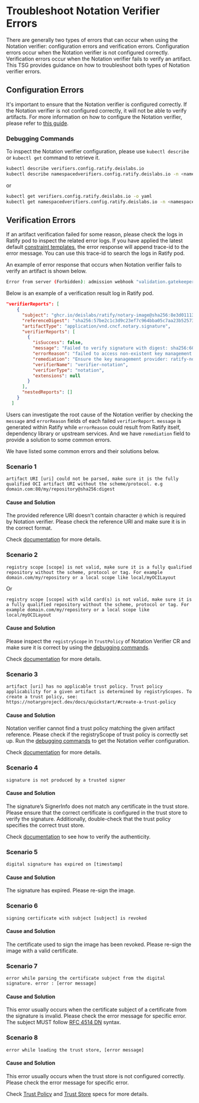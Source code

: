 # Troubleshoot Notation Verifier Errors

There are generally two types of errors that can occur when using the Notation verifier: configuration errors and verification errors. Configuration errors occur when the Notation verifier is not configured correctly. Verification errors occur when the Notation verifier fails to verify an artifact. This TSG provides guidance on how to troubleshoot both types of Notation verifier errors.

## Configuration Errors
It's important to ensure that the Notation verifier is configured correctly. If the Notation verifier is not configured correctly, it will not be able to verify artifacts. For more information on how to configure the Notation verifier, please refer to [this guide](https://ratify.dev/docs/plugins/verifier/notation/).

### Debugging Commands
To inspect the Notation verifier configuration, please use ```kubectl describe``` or ```kubectl get``` command to retrieve it.

```bash
kubectl describe verifiers.config.ratify.deislabs.io
kubectl describe namespacedverifiers.config.ratify.deislabs.io -n <namespace>
```

or

```bash
kubectl get verifiers.config.ratify.deislabs.io -o yaml
kubectl get namespacedverifiers.config.ratify.deislabs.io -n <namespace> -o yaml
```

## Verification Errors
If an artifact verification failed for some reason, please check the logs in Ratify pod to inspect the related error logs. If you have applied the latest default [constraint templates](https://github.com/notaryproject/ratify/blob/dev/library/default/template.yaml), the error response will append trace-id to the error message. You can use this trace-id to search the logs in Ratify pod.

An example of error response that occurs when Notation verifier fails to verify an artifact is shown below.
```bash
Error from server (Forbidden): admission webhook "validation.gatekeeper.sh" denied the request: [ratify-constraint] Time=2024-08-29T08:05:56.671212635Z, failed to verify the artifact: libinbinacr.azurecr.io/testimage@sha256:f2502800f0663995420b13214a0d20eae1ec9a3c072f99c462cef0132a684556, trace-id: bf280642-0be3-466d-a038-deb6838f6ff9
```

Below is an example of a verification result log in Ratify pod.

```json
"verifierReports": [
    {
      "subject": "ghcr.io/deislabs/ratify/notary-image@sha256:8e3d01113285a0e4aa574da8eb9c0f112a1eb979d72f73399d7175ba3cdb1c1b",
      "referenceDigest": "sha256:57be2c1c3d9c23ef7c964bba05c7aa23b525732e9c9af9652654ccc3f4babb0e",
      "artifactType": "application/vnd.cncf.notary.signature",
      "verifierReports": [
        {
          "isSuccess": false,
          "message": "Failed to verify signature with digest: sha256:602457f6331f80ef56d8b79b6b53c070a71a167deac0bf626ee9722dd829a5a9: unable to fetch certificates from Key Management Provider and Certificate Store: ratify-notation-inline-cert-0",
          "errorReason": "failed to access non-existent key management provider: ratify-notation-inline-cert-0",
          "remediation": "Ensure the key management provider: ratify-notation-inline-cert-0 is created under namespace: [] or as a cluster-wide resource.",
          "verifierName": "verifier-notation",
          "verifierType": "notation",
          "extensions": null
        }
      ],
      "nestedReports": []
    }
  ]
```

Users can investigate the root cause of the Notation verifier by checking the `message` and `errorReason` fields of each failed `verifierReport`. `message` is generated within Ratify while `errorReason` could result from Ratify itself, dependency library or upstream services. And we have `remediation` field to provide a solution to some common errors.

We have listed some common errors and their solutions below.

### Scenario 1
```
artifact URI [uri] could not be parsed, make sure it is the fully qualified OCI artifact URI without the scheme/protocol. e.g domain.com:80/my/repository@sha256:digest
```

#### Cause and Solution
The provided reference URI doesn't contain character `@` which is required by Notation verifier. Please check the reference URI and make sure it is in the correct format. 

Check [documentation](https://github.com/notaryproject/specifications/blob/main/specs/trust-store-trust-policy.md#selecting-a-trust-policy-based-on-artifact-uri) for more details.

### Scenario 2
```
registry scope [scope] is not valid, make sure it is a fully qualified repository without the scheme, protocol or tag. For example domain.com/my/repository or a local scope like local/myOCILayout
```
Or
```
registry scope [scope] with wild card(s) is not valid, make sure it is a fully qualified repository without the scheme, protocol or tag. For example domain.com/my/repository or a local scope like local/myOCILayout
```

#### Cause and Solution
Please inspect the `registryScope` in `TrustPolicy` of Notation Verifier CR and make sure it is correct by using the [debugging commands](#debugging-commands).

Check [documentation](https://github.com/notaryproject/specifications/blob/main/specs/trust-store-trust-policy.md#selecting-a-trust-policy-based-on-artifact-uri) for more details.

### Scenario 3
```
artifact [uri] has no applicable trust policy. Trust policy applicability for a given artifact is determined by registryScopes. To create a trust policy, see: https://notaryproject.dev/docs/quickstart/#create-a-trust-policy
```

#### Cause and Solution
Notation verifier cannot find a trust policy matching the given artifact reference. Please check if the registryScope of trust policy is correctly set up. Run the [debugging commands](#debugging-commands) to get the Notation veifier configuration.

Check [documentation](https://notaryproject.dev/docs/quickstart/#create-a-trust-policy) for more details.

### Scenario 4
```
signature is not produced by a trusted signer
```

#### Cause and Solution
The signature’s SignerInfo does not match any certificate in the trust store. Please ensure that the correct certificate is configured in the trust store to verify the signature. Additionally, double-check that the trust policy specifies the correct trust store.

Check [documentation](https://github.com/notaryproject/specifications/blob/main/specs/trust-store-trust-policy.md#steps) to see how to verify the authenticity.

### Scenario 5
```
digital signature has expired on [timestamp]
```

#### Cause and Solution
The signature has expired. Please re-sign the image.

### Scenario 6
```
signing certificate with subject [subject] is revoked
```

#### Cause and Solution
The certificate used to sign the image has been revoked. Please re-sign the image with a valid certificate.

### Scenario 7
```
error while parsing the certificate subject from the digital signature. error : [error message]
```

#### Cause and Solution
This error usually occurs when the certificate subject of a certificate from the signature is invalid. Please check the error message for specific error. The subject MUST follow [RFC 4514 DN](https://datatracker.ietf.org/doc/html/rfc4514) syntax.

### Scenario 8
```
error while loading the trust store, [error message]
```

#### Cause and Solution
This error usually occurs when the trust store is not configured correctly. Please check the error message for specific error.

Check [Trust Policy](https://github.com/notaryproject/specifications/blob/main/specs/trust-store-trust-policy.md#trust-policy) and [Trust Store](https://github.com/notaryproject/specifications/blob/main/specs/trust-store-trust-policy.md#trust-store) specs for more details.
